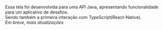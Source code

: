 Essa tela foi desenvolvida para uma API Java, apresentando funcionalidade para um aplicativo de desafios.\
Sendo também a primeira interação com TypeScript(React-Native). \
_*Em breve, mais atualizações*_
